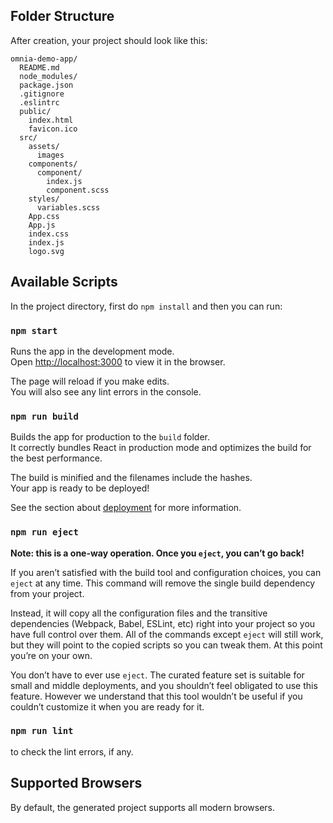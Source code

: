 ## Folder Structure

After creation, your project should look like this:

```
omnia-demo-app/
  README.md
  node_modules/
  package.json
  .gitignore
  .eslintrc
  public/
    index.html
    favicon.ico
  src/
    assets/
      images
    components/
      component/
        index.js
        component.scss
    styles/
      variables.scss
    App.css
    App.js
    index.css
    index.js
    logo.svg
```

## Available Scripts

In the project directory, first do `npm install` and then you can run:

### `npm start`

Runs the app in the development mode.<br>
Open [http://localhost:3000](http://localhost:3000) to view it in the browser.

The page will reload if you make edits.<br>
You will also see any lint errors in the console.

### `npm run build`

Builds the app for production to the `build` folder.<br>
It correctly bundles React in production mode and optimizes the build for the best performance.

The build is minified and the filenames include the hashes.<br>
Your app is ready to be deployed!

See the section about [deployment](#deployment) for more information.

### `npm run eject`

**Note: this is a one-way operation. Once you `eject`, you can’t go back!**

If you aren’t satisfied with the build tool and configuration choices, you can `eject` at any time. This command will remove the single build dependency from your project.

Instead, it will copy all the configuration files and the transitive dependencies (Webpack, Babel, ESLint, etc) right into your project so you have full control over them. All of the commands except `eject` will still work, but they will point to the copied scripts so you can tweak them. At this point you’re on your own.

You don’t have to ever use `eject`. The curated feature set is suitable for small and middle deployments, and you shouldn’t feel obligated to use this feature. However we understand that this tool wouldn’t be useful if you couldn’t customize it when you are ready for it.

### `npm run lint`

to check the lint errors, if any.

## Supported Browsers

By default, the generated project supports all modern browsers.<br>
